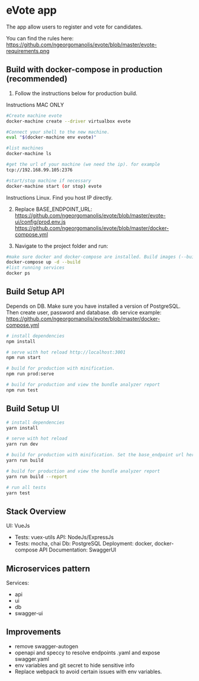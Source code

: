 # eVote app 

The app allow users to register and vote for candidates. 

You can find the rules here: https://github.com/ngeorgomanolis/evote/blob/master/evote-requirements.png

## Build with docker-compose in production (recommended)

1. Follow the instructions below for production build.

Instructions MAC ONLY 
``` bash
#Create machine evote
docker-machine create --driver virtualbox evote

#Connect your shell to the new machine.
eval "$(docker-machine env evote)"

#list machines
docker-machine ls

#get the url of your machine (we need the ip). for example
tcp://192.168.99.105:2376 

#start/stop machine if necessary
docker-machine start (or stop) evote
``` 

Instructions Linux. Find you host IP directly.

2. Replace BASE_ENDPOINT_URL:
https://github.com/ngeorgomanolis/evote/blob/master/evote-ui/config/prod.env.js
https://github.com/ngeorgomanolis/evote/blob/master/docker-compose.yml


3. Navigate to the project folder and run:
``` bash
#make sure docker and docker-compose are installed. Build images (--build) and run in background (-d) and wait...
docker-compose up -d --build
#list running services
docker ps
```

## Build Setup API 

Depends on DB. Make sure you have installed a version of PostgreSQL. Then create user, password and database. 
db service example: https://github.com/ngeorgomanolis/evote/blob/master/docker-compose.yml

``` bash
# install dependencies
npm install

# serve with hot reload http://localhost:3001
npm run start

# build for production with minification. 
npm run prod:serve

# build for production and view the bundle analyzer report
npm run test
```

## Build Setup UI
``` bash
# install dependencies
yarn install

# serve with hot reload 
yarn run dev

# build for production with minification. Set the base_endpoint url here: https://github.com/ngeorgomanolis/evote/blob/master/evote-ui/config/prod.env.js
yarn run build

# build for production and view the bundle analyzer report
yarn run build --report

# run all tests
yarn test
```

## Stack Overview

UI: VueJs
- Tests: vuex-utils 
API: NodeJs/ExpressJs
- Tests: mocha, chai 
Db: PostgreSQL
Deployment: docker, docker-compose
API Documentation: SwaggerUI

## Microservices pattern
Services:
- api
- ui
- db
- swagger-ui


## Improvements
- remove swagger-autogen
- openapi and speccy to resolve endpoints .yaml and expose swagger.yaml 
- env variables and git secret to hide sensitive info
- Replace webpack to avoid certain issues with env variables.
